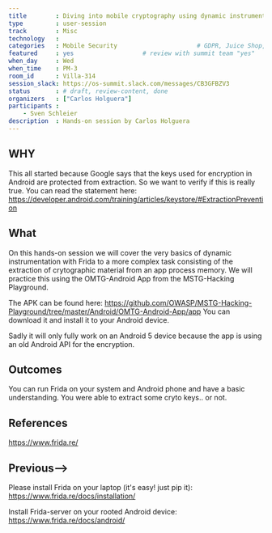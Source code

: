 ```yaml
---
title        : Diving into mobile cryptography using dynamic instrumentation with Frida
type         : user-session
track        : Misc
technology   :
categories   : Mobile Security                      # GDPR, Juice Shop, etc.
featured     : yes                   # review with summit team "yes"
when_day     : Wed
when_time    : PM-3
room_id      : Villa-314
session_slack: https://os-summit.slack.com/messages/CB3GFBZV3
status       : # draft, review-content, done
organizers   : ["Carlos Holguera"]
participants :
    - Sven Schleier
description  : Hands-on session by Carlos Holguera
---
```




## WHY
This all started because Google says that the keys used for encryption in Android are protected from extraction. So we want to verify if this is really true. You can read the statement here:
https://developer.android.com/training/articles/keystore/#ExtractionPrevention

## What

On this hands-on session we will cover the very basics of dynamic instrumentation with Frida to a more complex task consisting of the extraction of crytographic material from an app process memory.
We will practice this using the OMTG-Android App from the MSTG-Hacking Playground.

The APK can be found here: https://github.com/OWASP/MSTG-Hacking-Playground/tree/master/Android/OMTG-Android-App/app
You can download it and install it to your Android device.

Sadly it will only fully work on an Android 5 device because the app is using an old Android API for the encryption.

## Outcomes

You can run Frida on your system and Android phone and have a basic understanding.
You were able to extract some cryto keys.. or not.

## References
https://www.frida.re/


## Previous-->

Please install Frida on your laptop (it's easy! just pip it): https://www.frida.re/docs/installation/

Install Frida-server on your rooted Android device: https://www.frida.re/docs/android/

